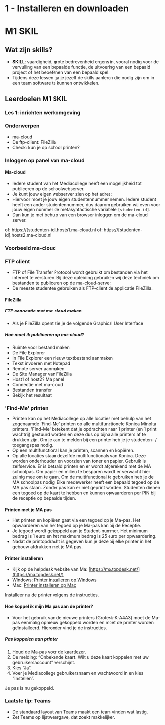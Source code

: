 # 1 - Installeren en downloaden

# M1 SKIL

## Wat zijn skills?
- **SKILL**: vaardigheid, grote bedrevenheid ergens in, vooral nodig voor de vervulling van een bepaalde functie, de uitvoering van een bepaald project of het beoefenen van een bepaald spel.
- Tijdens deze lessen ga je jezelf de skills aanleren die nodig zijn om in een team software te kunnen ontwikkelen.

## Leerdoelen M1 SKIL


### Les 1: inrichten werkomgeving

### Onderwerpen
- ma-cloud
- De ftp-client: FileZilla
- Check: kun je op school printen?

### Inloggen op panel van ma-cloud
#### Ma-cloud
- Iedere student van het Mediacollege heeft een mogelijkheid tot publiceren op de schoolwebserver.
- Je kunt jouw eigen webserver zien op het adres:
- Hiervoor moet je jouw eigen studentennummer nemen. Iedere student heeft een ander studentennummer, dus daarom gebruiken wij even voor jouw eigen nummer de metasyntactische variabele `[studenten-id]`.
- Dan kun je met behulp van een browser inloggen om de ma-cloud server.

of: https://[studenten-id].hosts1.ma-cloud.nl
of: https://[studenten-id].hosts2.ma-cloud.nl


### Voorbeeld ma-cloud

### FTP client
- FTP of File Transfer Protocol wordt gebruikt om bestanden via het internet te versturen. Bij deze opleiding gebruiken wij deze techniek om bestanden te publiceren op de ma-cloud-server.
- De meeste studenten gebruiken als FTP-client de applicatie FileZilla.

#### FileZilla
##### FTP connectie met ma-cloud maken
- Als je FileZilla opent zie je de volgende Graphical User Interface

##### Hoe moet ik publiceren op ma-cloud?
- Ruimte voor bestand maken
- De File Explorer
- In File Explorer een nieuw textbestand aanmaken
- Tekst invoeren met Notepad
- Remote server aanmaken
- De Site Manager van FileZilla
- Host1 of host2? Ma panel
- Connectie met ma-cloud
- Bestanden transfer
- Bekijk het resultaat

### 'Find-Me' printen
- Printen kan op het Mediacollege op alle locaties met behulp van het zogenaamde 'Find-Me' printen op alle multifunctionele Konica Minolta printers. 'Find-Me' betekent dat je opdrachten naar 1 printer (en 1 print wachtrij) gestuurd worden en deze dus op bijna alle printers af te drukken zijn. Om je aan te melden bij een printer heb je je studenten- / toegangspas nodig.
- Op een multifunctional kan je printen, scannen en kopiëren.
- Op alle locaties staan dezelfde multifunctionals van Konica. Deze worden onderhouden en voorzien van toner en papier. Gebruik is zelfservice. Er is betaald printen en er wordt afgerekend met de MA schoolpas. Om papier en milieu te besparen wordt er verwacht hier zuinig mee om te gaan. Om de multifunctional te gebruiken heb je de MA schoolpas nodig. Elke medewerker heeft een bepaald tegoed op de MA pas staan. Zonder pas kan er niet geprint worden. Studenten dienen een tegoed op de kaart te hebben en kunnen opwaarderen per PIN bij de receptie op bepaalde tijden.

#### Printen met je MA pas
- Het printen en kopiëren gaat via een tegoed op je Ma-pas. Het opwaarderen van het tegoed op je Ma-pas kan bij de Receptie.
- Je tegoed wordt gekoppeld aan je Student-nummer. Het minimum bedrag is 1 euro en het maximum bedrag is 25 euro per opwaardering.
- Nadat de printopdracht is gegeven kun je deze bij elke printer in het gebouw afdrukken met je MA pas.

#### Printer installeren
- Kijk op de helpdesk website van Ma: [https://ma.topdesk.net/](https://ma.topdesk.net/)
- Windows: [Printer installeren op Windows](https://ma.topdesk.net/tas/public/ssp/content/detail/knowledgeitem?unid=08bfed8786be4b509af99524f285095b)
- Mac: [Printer installeren op Mac](https://ma.topdesk.net/tas/public/ssp/content/detail/knowledgeitem?unid=34da1499d6004d499d44741f6e70e310)

Installeer nu de printer volgens de instructies.

#### Hoe koppel ik mijn Ma pas aan de printer?
- Voor het gebruik van de nieuwe printers (Grotesk‐K‐A4A3) moet de Ma‐pas eenmalig opnieuw gekoppeld worden en moet de printer worden geïnstalleerd. Hieronder vind je de instructies.

##### Pas koppelen aan printer
1. Houd de Ma‐pas voor de kaartlezer.
2. De melding: “Onbekende kaart. Wilt u deze kaart koppelen met uw gebruikersaccount” verschijnt.
3. Kies “Ja”.
4. Voer je Mediacollege gebruikersnaam en wachtwoord in en kies “Instellen”.

Je pas is nu gekoppeld.

### Laatste tip: Teams
- De standaard layout van Teams maakt een team vinden wat lastig.
- Zet Teams op lijstweergave, dat zoekt makkelijker.

